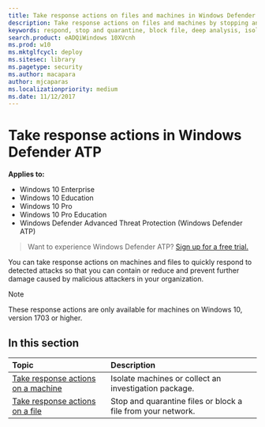 ```yaml
---
title: Take response actions on files and machines in Windows Defender ATP
description: Take response actions on files and machines by stopping and quarantining files, blocking a file, isolating machines, or collecting an investigation package.
keywords: respond, stop and quarantine, block file, deep analysis, isolate machine, collect investigation package, action center
search.product: eADQiWindows 10XVcnh
ms.prod: w10
ms.mktglfcycl: deploy
ms.sitesec: library
ms.pagetype: security
ms.author: macapara
author: mjcaparas
ms.localizationpriority: medium
ms.date: 11/12/2017
---
```


# Take response actions in Windows Defender ATP

**Applies to:**

- Windows 10 Enterprise
- Windows 10 Education
- Windows 10 Pro
- Windows 10 Pro Education
- Windows Defender Advanced Threat Protection (Windows Defender ATP)




>Want to experience Windows Defender ATP? [Sign up for a free trial.](https://www.microsoft.com/en-us/WindowsForBusiness/windows-atp?ocid=docs-wdatp-responseactions-abovefoldlink) 

You can take response actions on machines and files to quickly respond to detected attacks so that you can contain or reduce and prevent further damage caused by malicious attackers in your organization.

>[!NOTE]
> These response actions are only available for machines on Windows 10, version  1703 or higher.

## In this section
Topic | Description
:---|:---
[Take response actions on a machine](respond-machine-alerts-windows-defender-advanced-threat-protection.md)| Isolate machines or collect an investigation package.
[Take response actions on a file](respond-file-alerts-windows-defender-advanced-threat-protection.md)| Stop and quarantine files or block a file from your network.
